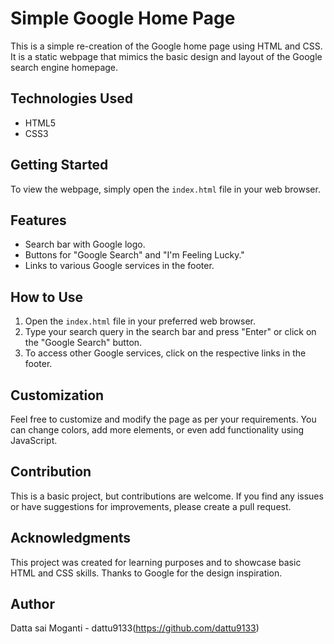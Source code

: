 # Simple Google Home Page

This is a simple re-creation of the Google home page using HTML and CSS. It is a static webpage that mimics the basic design and layout of the Google search engine homepage.

## Technologies Used

- HTML5
- CSS3

## Getting Started

To view the webpage, simply open the `index.html` file in your web browser.

## Features

- Search bar with Google logo.
- Buttons for "Google Search" and "I'm Feeling Lucky."
- Links to various Google services in the footer.

## How to Use

1. Open the `index.html` file in your preferred web browser.
2. Type your search query in the search bar and press "Enter" or click on the "Google Search" button.
3. To access other Google services, click on the respective links in the footer.

## Customization

Feel free to customize and modify the page as per your requirements. You can change colors, add more elements, or even add functionality using JavaScript.

## Contribution

This is a basic project, but contributions are welcome. If you find any issues or have suggestions for improvements, please create a pull request.

## Acknowledgments

This project was created for learning purposes and to showcase basic HTML and CSS skills. Thanks to Google for the design inspiration.

## Author

Datta sai Moganti - dattu9133(https://github.com/dattu9133)
